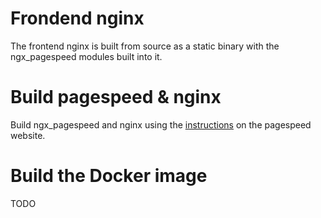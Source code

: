 # Frondend nginx

The frontend nginx is built from source as a static binary
with the ngx\_pagespeed modules built into it.

# Build pagespeed & nginx

Build ngx\_pagespeed and nginx using the
[instructions](https://developers.google.com/speed/pagespeed/module/build_ngx_pagespeed_from_source)
on the pagespeed website. 

# Build the Docker image

TODO
